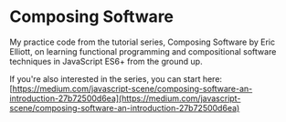 # Composing Software

My practice code from the tutorial series, Composing Software by Eric Elliott, on learning functional programming and compositional software techniques in JavaScript ES6+ from the ground up.

If you're also interested in the series, you can start here: [https://medium.com/javascript-scene/composing-software-an-introduction-27b72500d6ea](https://medium.com/javascript-scene/composing-software-an-introduction-27b72500d6ea)